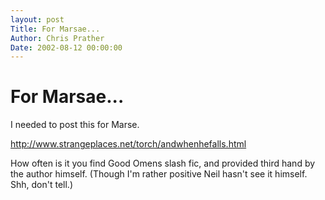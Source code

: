 ```yaml
---
layout: post
Title: For Marsae...  
Author: Chris Prather
Date: 2002-08-12 00:00:00
---
```


# For Marsae...
I needed to post this for Marse.

http://www.strangeplaces.net/torch/andwhenhefalls.html

How often is it you find Good Omens slash fic, and
provided third hand by the author himself. (Though
I'm rather positive Neil hasn't see it himself.
Shh, don't tell.)
